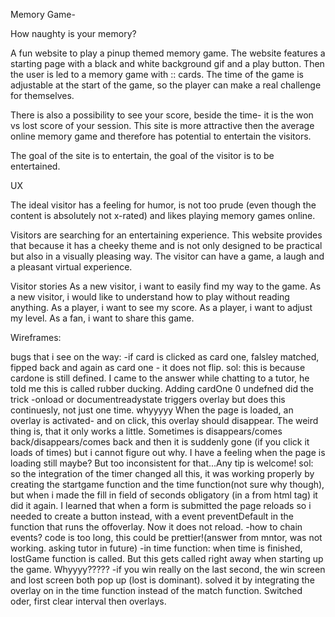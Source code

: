 Memory Game-

How naughty is your memory?

A fun website to play a pinup themed memory game. The website features a starting page with a black and white background gif and a play button. 
Then the user is led to a  memory game with :: cards. The time of the game is adjustable at the start of the game, so the player can make a real challenge for themselves. 

There is also a possibility to see your score, beside the time- it is the won vs lost score of your session. 
This site is more attractive then the average online memory game and therefore has potential to entertain the visitors.

The goal of the site is to entertain, the goal of the visitor is to be entertained. 

UX

The ideal visitor has a feeling for humor, is not too prude (even though the content is absolutely not x-rated)
and likes playing memory games online. 

Visitors are searching for an entertaining experience.
This website provides that because it has a cheeky theme and is not only designed to be practical but also 
in a visually pleasing way. The visitor can have a game, a laugh and a pleasant virtual experience. 

Visitor stories
As a new visitor, i want to easily find my way to the game.
As a new visitor, i would like to understand how to play without reading anything.
As a player, i want to see my score.
As a player, i want to adjust my level.
As a fan, i want to share this game.

Wireframes: 


bugs that i see on the way: 
-if card is clicked as card one, falsley matched, fipped back and again as card one - it does not flip. sol: this is because cardone is still defined. I came to the answer while chatting to a tutor, he told me this is called rubber ducking. Adding cardOne 0 undefned did the trick
-onload or documentreadystate triggers overlay but does this continuesly, not just one time. whyyyyy
When the page is loaded, an overlay is activated- and on click, this overlay should disappear. The weird thing is, that it only works a little. Sometimes is disappears/comes back/disappears/comes back and then it is suddenly gone (if you click it loads of times) but i cannot figure out why. I have a feeling when the page is loading still maybe? But too inconsistent for that...Any tip is welcome! 
sol: so the integration of the timer changed all this, it was working properly by creating the startgame function and the time function(not sure why though), but when i made the fill in field of seconds obligatory (in a from html tag) it did it again. I learned that when a form is submitted the page reloads so i needed to create a button instead, with a event preventDefault in the function that runs the offoverlay. Now it does not reload. 
-how to chain events? code is too long, this could be prettier!(answer from mntor, was not working. asking tutor in future)
-in time function: when time is finished, lostGame function is called. But this gets called right away when starting up the game. Whyyyy?????
-if you win really on the last second, the win screen and lost screen both pop up (lost is dominant). solved it by integrating the overlay on in the time function instead of the match function. Switched oder, first clear interval then overlays. 

